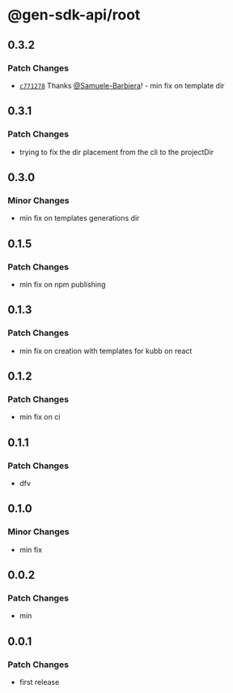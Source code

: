 # @gen-sdk-api/root

## 0.3.2

### Patch Changes

- [`c771278`](https://github.com/Samuele-Barbiera/kubb-gen-scribe-cli/commit/c7712788b1d4a66610e7fb485085a2c57233cdde) Thanks [@Samuele-Barbiera](https://github.com/Samuele-Barbiera)! - min fix on template dir

## 0.3.1

### Patch Changes

- trying to fix the dir placement from the cli to the projectDir

## 0.3.0

### Minor Changes

- min fix on templates generations dir

## 0.1.5

### Patch Changes

- min fix on npm publishing

## 0.1.3

### Patch Changes

- min fix on creation with templates for kubb on react

## 0.1.2

### Patch Changes

- min fix on ci

## 0.1.1

### Patch Changes

- dfv

## 0.1.0

### Minor Changes

- min fix

## 0.0.2

### Patch Changes

- min

## 0.0.1

### Patch Changes

- first release
